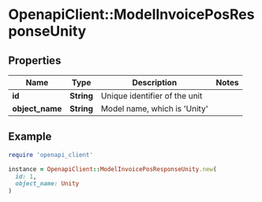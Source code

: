 # OpenapiClient::ModelInvoicePosResponseUnity

## Properties

| Name | Type | Description | Notes |
| ---- | ---- | ----------- | ----- |
| **id** | **String** | Unique identifier of the unit |  |
| **object_name** | **String** | Model name, which is &#39;Unity&#39; |  |

## Example

```ruby
require 'openapi_client'

instance = OpenapiClient::ModelInvoicePosResponseUnity.new(
  id: 1,
  object_name: Unity
)
```

